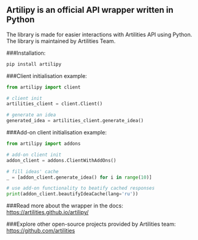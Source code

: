 ## Artilipy is an official API wrapper written in Python
The library is made for easier interactions with Artilities API using Python. The library is maintained by Artilities Team.

###Installation:
```python
pip install artilipy
```

###Client initialisation example:

```python
from artilipy import client

# client init
artilities_client = client.Client()

# generate an idea
generated_idea = artilities_client.generate_idea()
```

###Add-on client initialisation example:

```python
from artilipy import addons

# add-on client init
addon_client = addons.ClientWithAddOns()

# fill ideas' cache
_ = [addon_client.generate_idea() for i in range(10)]

# use add-on functionality to beatify cached responses
print(addon_client.beautifyIdeaCache(lang='ru'))
```

###Read more about the wrapper in the docs:
https://artilities.github.io/artilipy/

###Explore other open-source projects provided by Artilities team:
https://github.com/artilities